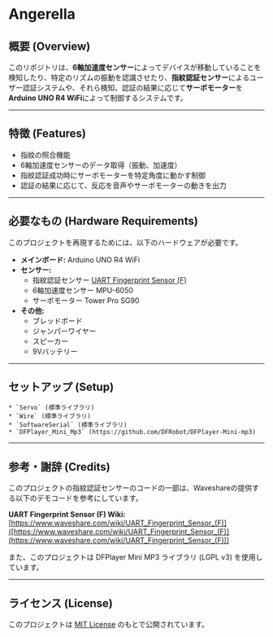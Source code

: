 # Angerella

## 概要 (Overview)

このリポジトリは、**6軸加速度センサー**によってデバイスが移動していることを検知したり、特定のリズムの振動を認識させたり、**指紋認証センサー**によるユーザー認証システムや、それら検知、認証の結果に応じて**サーボモーター**を**Arduino UNO R4 WiFi**によって制御するシステムです。


---

## 特徴 (Features)

* 指紋の照合機能
* 6軸加速度センサーのデータ取得（振動、加速度）
* 指紋認証成功時にサーボモーターを特定角度に動かす制御
* 認証の結果に応じて、反応を音声やサーボモーターの動きを出力

---

## 必要なもの (Hardware Requirements)

このプロジェクトを再現するためには、以下のハードウェアが必要です。

* **メインボード:** Arduino UNO R4 WiFi
* **センサー:**
    * 指紋認証センサー [UART Fingerprint Sensor (F)](https://www.waveshare.com/wiki/UART_Fingerprint_Sensor_(F))
    * 6軸加速度センサー  MPU-6050
    * サーボモーター Tower Pro SG90
* **その他:**
    * ブレッドボード
    * ジャンパーワイヤー
    * スピーカー
    * 9Vバッテリー

---

## セットアップ (Setup)

    * `Servo` (標準ライブラリ)
    * `Wire` (標準ライブラリ)
    * `SoftwareSerial` (標準ライブラリ)
    * `DFPlayer_Mini_Mp3` (https://github.com/DFRobot/DFPlayer-Mini-mp3)
---

## 参考・謝辞 (Credits)

このプロジェクトの指紋認証センサーのコードの一部は、Waveshareの提供する以下のデモコードを参考にしています。

**UART Fingerprint Sensor (F) Wiki:** [https://www.waveshare.com/wiki/UART_Fingerprint_Sensor_(F)]([https://www.waveshare.com/wiki/UART_Fingerprint_Sensor_(F)](https://www.waveshare.com/wiki/UART_Fingerprint_Sensor_(F)))

また、このプロジェクトは DFPlayer Mini MP3 ライブラリ (LGPL v3) を使用しています。

---

## ライセンス (License)

このプロジェクトは [MIT License](LICENSE) のもとで公開されています。
